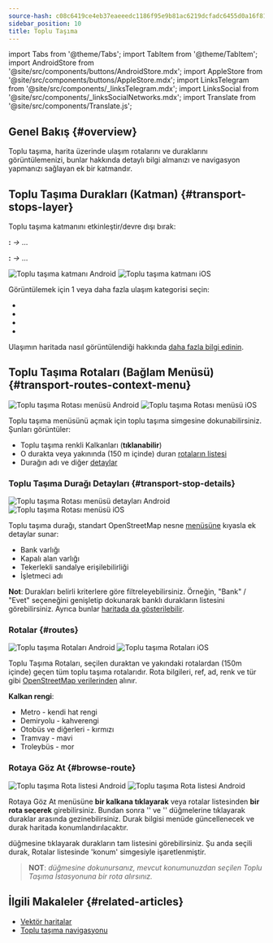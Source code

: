 ```yaml
---
source-hash: c08c6419ce4eb37eaeeedc1186f95e9b81ac6219dcfadc6455d0a16f81b7bdd4
sidebar_position: 10
title: Toplu Taşıma
---
```

import Tabs from '@theme/Tabs';
import TabItem from '@theme/TabItem';
import AndroidStore from '@site/src/components/buttons/AndroidStore.mdx';
import AppleStore from '@site/src/components/buttons/AppleStore.mdx';
import LinksTelegram from '@site/src/components/_linksTelegram.mdx';
import LinksSocial from '@site/src/components/_linksSocialNetworks.mdx';
import Translate from '@site/src/components/Translate.js';



## Genel Bakış {#overview}

Toplu taşıma, harita üzerinde ulaşım rotalarını ve duraklarını görüntülemenizi, bunlar hakkında detaylı bilgi almanızı ve navigasyon yapmanızı sağlayan ek bir katmandır.

## Toplu Taşıma Durakları (Katman) {#transport-stops-layer}

Toplu taşıma katmanını etkinleştir/devre dışı bırak:

**<Translate android="true" ids="android_button_seq"/>:** *<Translate android="true" ids="shared_string_menu,configure_map,rendering_category_transport"/> →* &#8230;

<p> </p>

**<Translate ios="true" ids="ios_button_seq"/>:** *<Translate ios="true" ids="shared_string_menu,configure_map,rendering_category_transport"/> →* &#8230;

<p> </p>

![Toplu taşıma katmanı Android](@site/static/img/map/pt_layer_android.png) ![Toplu taşıma katmanı iOS](@site/static/img/map/pt_layer_ios.png)

Görüntülemek için 1 veya daha fazla ulaşım kategorisi seçin:

- <Translate android="true" ids="rendering_attr_transportStops_name"/>
- <Translate android="true" ids="rendering_attr_publicTransportMode_name"/>
- <Translate android="true" ids="rendering_attr_tramTrainRoutes_name"/>
- <Translate android="true" ids="rendering_attr_subwayMode_name"/>

Ulaşımın haritada nasıl görüntülendiği hakkında [daha fazla bilgi edinin](../map/vector-maps.md#transport).


## Toplu Taşıma Rotaları (Bağlam Menüsü) {#transport-routes-context-menu}

![Toplu taşıma Rotası menüsü Android](@site/static/img/map/pt_routemenu_android.png) ![Toplu taşıma Rotası menüsü iOS](@site/static/img/map/pt_routemenu_ios.png)

Toplu taşıma menüsünü açmak için toplu taşıma simgesine dokunabilirsiniz. Şunları görüntüler:

- Toplu taşıma renkli Kalkanları (**tıklanabilir**)
- O durakta veya yakınında (150 m içinde) duran [rotaların listesi](#routes)
- Durağın adı ve diğer [detaylar](#transport-stop-details)

### Toplu Taşıma Durağı Detayları {#transport-stop-details}

![Toplu taşıma Rotası menüsü detayları Android](@site/static/img/map/pt_routemenu_details_android.png) ![Toplu taşıma Rotası menüsü iOS](@site/static/img/map/pt_routemenu_details_ios.png)

Toplu taşıma durağı, standart OpenStreetMap nesne [menüsüne](../map/map-context-menu.md#details) kıyasla ek detaylar sunar:

- Bank varlığı
- Kapalı alan varlığı
- Tekerlekli sandalye erişilebilirliği
- İşletmeci adı

**Not**: Durakları belirli kriterlere göre filtreleyebilirsiniz. Örneğin, "Bank" / "Evet" seçeneğini genişletip dokunarak banklı durakların listesini görebilirsiniz. Ayrıca bunlar [haritada da gösterilebilir](../map/point-layers-on-map.md#points-of-interest-pois).


### Rotalar {#routes}

![Toplu taşıma Rotaları Android](@site/static/img/map/pt_routes_android.png) ![Toplu taşıma Rotaları iOS](@site/static/img/map/pt_routes_ios.png)

Toplu Taşıma Rotaları, seçilen duraktan ve yakındaki rotalardan (150m içinde) geçen tüm toplu taşıma rotalarıdır. Rota bilgileri, ref, ad, renk ve tür gibi [OpenStreetMap verilerinden](https://wiki.openstreetmap.org/wiki/Public_transport) alınır.

**Kalkan rengi**:

- Metro - kendi hat rengi
- Demiryolu - kahverengi
- Otobüs ve diğerleri - kırmızı
- Tramvay - mavi
- Troleybüs - mor

### Rotaya Göz At {#browse-route}

![Toplu taşıma Rota listesi Android](@site/static/img/map/pt_route_list_android.png) ![Toplu taşıma Rota listesi Android](@site/static/img/map/pt_route_list_ios.png)

Rotaya Göz At menüsüne **bir kalkana tıklayarak** veya rotalar listesinden **bir rota seçerek** girebilirsiniz. Bundan sonra '<Translate android="true" ids="shared_string_previous"/>' ve '<Translate android="true" ids="shared_string_next"/>' düğmelerine tıklayarak duraklar arasında gezinebilirsiniz. Durak bilgisi menüde güncellenecek ve durak haritada konumlandırılacaktır.

<Translate android="true" ids="rendering_category_details"/> düğmesine tıklayarak durakların tam listesini görebilirsiniz. Şu anda seçili durak, Rotalar listesinde 'konum' simgesiyle işaretlenmiştir.

> **NOT**: *<Translate android="true" ids="get_directions"/> düğmesine dokunursanız, mevcut konumunuzdan seçilen Toplu Taşıma İstasyonuna bir rota alırsınız.*


## İlgili Makaleler {#related-articles}

- [Vektör haritalar](../map/vector-maps.md)
- [Toplu taşıma navigasyonu](../navigation/routing/public-transport-navigation.md)